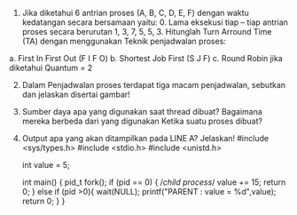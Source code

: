 1.	Jika diketahui 6 antrian proses (A, B, C, D, E, F) dengan waktu kedatangan secara bersamaan yaitu: 0. Lama eksekusi tiap – tiap antrian proses secara berurutan 1, 3, 7, 5, 5, 3. Hitunglah Turn Arround Time (TA) dengan menggunakan Teknik penjadwalan proses:

a.	First In First Out (F I F O)
b.	Shortest Job First (S J F)
c.	Round Robin jika diketahui Quantum = 2

2.	Dalam Penjadwalan proses terdapat tiga macam penjadwalan, sebutkan dan jelaskan disertai gambar!

3.	Sumber daya apa yang digunakan saat thread dibuat? Bagaimana mereka berbeda dari yang digunakan Ketika suatu proses dibuat?
4.	Output apa yang akan ditampilkan pada LINE A? Jelaskan!
      #include <sys/types.h>
      #include <stdio.h>
      #include <unistd.h>
      
      int value = 5;

      int main()
      {
        pid_t fork();
          if (pid == 0) { /*child process*/
            value += 15;
            return 0;
          }
          else if (pid >0){
            wait(NULL);
            printf("PARENT : value = %d",value);
            return 0;
          }	
      }
